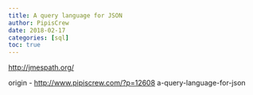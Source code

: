 ```yaml
---
title: A query language for JSON
author: PipisCrew
date: 2018-02-17
categories: [sql]
toc: true
---
```


http://jmespath.org/

origin - http://www.pipiscrew.com/?p=12608 a-query-language-for-json